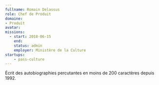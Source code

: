 ```yaml
---
fullname: Romain Delassus
role: Chef de Produit
domaine: 
- Produit
avatar:
missions:
  - start: 2018-06-15
    end:
    status: admin
    employer: Ministère de la Culture
startups:
    - pass-culture
---
```


Écrit des autobiographies percutantes en moins de 200 caractères depuis 1992.
